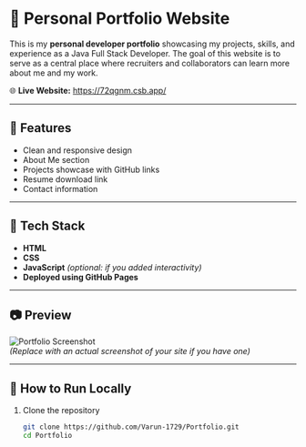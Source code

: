 # 💼 Personal Portfolio Website

This is my **personal developer portfolio** showcasing my projects, skills, and experience as a Java Full Stack Developer. The goal of this website is to serve as a central place where recruiters and collaborators can learn more about me and my work.

🌐 **Live Website:** https://72qgnm.csb.app/

---

## 📌 Features

- Clean and responsive design
- About Me section
- Projects showcase with GitHub links
- Resume download link
- Contact information

---

## 🚀 Tech Stack

- **HTML**
- **CSS**
- **JavaScript** *(optional: if you added interactivity)*
- **Deployed using GitHub Pages**

---

## 📷 Preview

![Portfolio Screenshot](https://via.placeholder.com/800x400.png?text=Portfolio+Screenshot)  
*(Replace with an actual screenshot of your site if you have one)*

---

## 🔧 How to Run Locally

1. Clone the repository  
   ```bash
   git clone https://github.com/Varun-1729/Portfolio.git
   cd Portfolio
